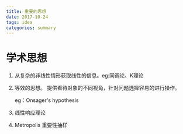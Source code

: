 ```yaml
---
title: 重要的思想
date: 2017-10-24
tags: idea
categories: summary
---
```


# 学术思想

1. 从复杂的非线性情形获取线性的信息。eg:同调论、K理论

2. 等效的思想。 提供看待对象的不同视角，针对问题选择容易的进行操作。

   eg：Onsager's hypothesis  

3. 线性响应理论

4. Metropolis 重要性抽样

   ​